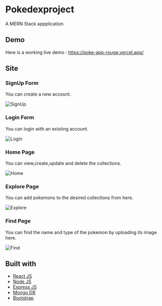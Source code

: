# Pokedexproject
A MERN Stack appplication  

## Demo
Here is a working live demo :  https://poke-app-rouge.vercel.app/

## Site

### SignUp Form
You can create a new account.

![SignUp](https://user-images.githubusercontent.com/112969095/224665453-773c538c-d565-4a47-b97a-3bf176e6b3ab.jpg)

### Login Form
You can login with an existing account.

![Login](https://user-images.githubusercontent.com/112969095/224665797-c8885116-02db-418a-8736-eb8c3ee59608.jpg)


### Home Page
You can view,create,update and delete the collections.

![Home](https://user-images.githubusercontent.com/112969095/224665985-07ebff48-1301-4c18-b5b3-5a0ad12e704d.jpg)

### Explore Page
You can add pokemons to the desired collections from here.

![Explore](https://user-images.githubusercontent.com/112969095/224666089-f969e807-ad18-4a2a-a5f3-04e13313386d.jpg)

### Find Page
You can find the name and type of the pokemon by uploading its image here.

![Find](https://user-images.githubusercontent.com/112969095/224666231-4002da69-5055-47bb-9947-070d98d4a7c6.jpg)



## Built with 

- [React JS](https://reactjs.org/)
- [Node JS](https://nodejs.org/) 
- [Express JS](https://expressjs.com/)
- [Mongo DB](https://www.mongodb.com/)
- [Bootstrap](http://getbootstrap.com/)

